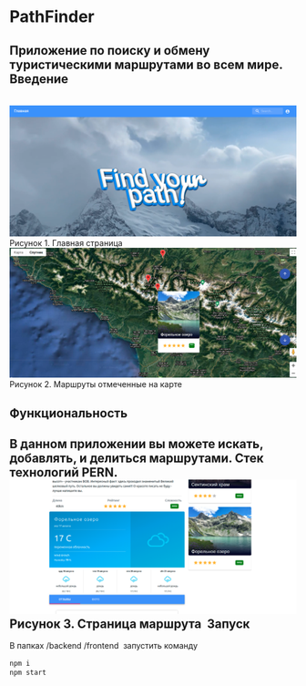 # PathFinder
​
Приложение по поиску и обмену туристическими маршрутами во всем мире. 
​
Введение
-----------
​
![alt text](screenshots/1.png "Главная страница")
Рисунок 1. Главная страница
​
![alt text](screenshots/2.png "Маршруты отмеченные на карте")
Рисунок 2. Маршруты отмеченные на карте
​

Функциональность
------------
​
В данном приложении вы можете искать, добавлять, и делиться маршрутами. Стек технологий PERN.  
​
![alt text](screenshots/3.png "Страница маршрута")
Рисунок 3. Страница маршрута
​
Запуск
-----------
В папках 
/backend
/frontend
​
запустить команду
​
```
npm i
npm start
